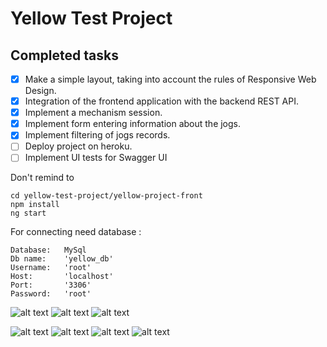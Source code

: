 # Yellow Test Project

## Completed tasks
- [x] Make a simple layout, taking into account the rules of Responsive Web Design.
- [x] Integration of the frontend application with the backend REST API.
- [x] Implement a mechanism session.
- [x] Implement form entering information about the jogs.
- [x] Implement filtering of jogs records.
- [ ] Deploy project on heroku.
- [ ] Implement UI tests for Swagger UI

Don't remind to
```
cd yellow-test-project/yellow-project-front
npm install
ng start
```
For connecting need database :
````
Database:   MySql
Db name:    'yellow_db'
Username:   'root'
Host:       'localhost'
Port:       '3306'
Password:   'root'
````

![alt text](https://sun9-72.userapi.com/hoShhFMxQrhr44o_s5MSz9DCXx_z2inuSq3gtQ/9ssC5EsQwzE.jpg "Main") 
![alt text](https://sun2.velcom-by-minsk.userapi.com/J6NRafdnNG6OEauvDponbbYOxeES2OTo4WjGpw/KHZXXZIo0eo.jpg "Jogs") 
![alt text](https://sun2.velcom-by-minsk.userapi.com/qDcaDGf3vIW788xBNA0MuN8RNNbv0A-EdX_Vtw/EtmLHROzZBY.jpg "Info") 

![alt text](https://sun2.velcom-by-minsk.userapi.com/CBqYYLLDUWZDB2g3yUITvaGw9dseLVQyOwhipg/7XiS61rT1q8.jpg "Main Mobile") ![alt text](https://sun1.velcom-by-minsk.userapi.com/c_k2LhGilW9kNGfCqTlY0FpkHhq_Kw2Rk6mjGw/VtIWKkA2Wus.jpg "Menu Mobile") 
![alt text](https://sun1.velcom-by-minsk.userapi.com/B7DA5cFJLX0-lacRwcnaW-TsQrGxkG6tUqyGXA/gGMjCmyL8RM.jpg "Jogs Mobile") ![alt text](https://sun2.velcom-by-minsk.userapi.com/IPrFBB_1_JUQXV0EVDAj1sPBBNpfFBxp390MPA/J9qeDJWF-pU.jpg "Info Mobile") 
